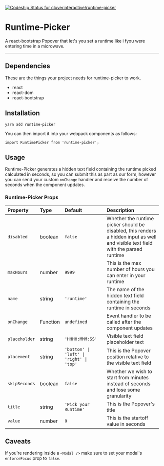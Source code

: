 [ ![Codeship Status for cloverinteractive/runtime-picker](https://app.codeship.com/projects/96305c50-5e62-0136-f3f4-6e975dd0f2b8/status?branch=master)](https://app.codeship.com/projects/296056)

Runtime-Picker
==============

A react-bootstrap Popover that let's you set a runtime like i fyou were entering time in a microwave.

---

## Dependencies

These are the things your project needs for runtime-picker to work.

* react
* react-dom
* react-bootstrap

## Installation

```
yarn add runtime-picker
```

You can then import it into your webpack components as follows:

```es6
import RuntimePicker from 'runtime-picker';
```

## Usage

Runtime-Picker generates a hidden text field containing the runtime picked calculated in seconds,
so you can submit this as part as our form, however you can send your custom `onChange` handler and
receive the number of seconds when the component updates.

### Runtime-Picker Props

| Property | Type | Default | Description |
|:---|:---|:---|:---|
| `disabled` | boolean | `false` | Whether the runtime picker should be disabled, this renders a hidden input as well and visible text field with the parsed runtime |
| `maxHours` | number | `9999` | This is the max number of hours you can enter in your runtime |
| `name` | string | `'runtime'` | The name of the hidden text field containing the runtime in seconds |
| `onChange` | Function | `undefined` | Event handler to be called after the component updates |
| `placeholder` | string | `'HHHH:MMM:SS'` | Visible text field placeholder text |
| `placement` | string | `'bottom' \| 'left' \| 'right' \| 'top'` | This is the Popover position relative to the visible text field |
| `skipSeconds` | boolean | `false` | Whether we wish to start from minutes instead of seconds and lose some granularity |
| `title` | string | `'Pick your Runtime'` | This is the Popover's title |
| `value` | number | `0` | This is the startoff value in seconds |

## Caveats

If you're rendering inside a `<Modal />` make sure to set your modal's `enforceFocus` prop to `false`.
